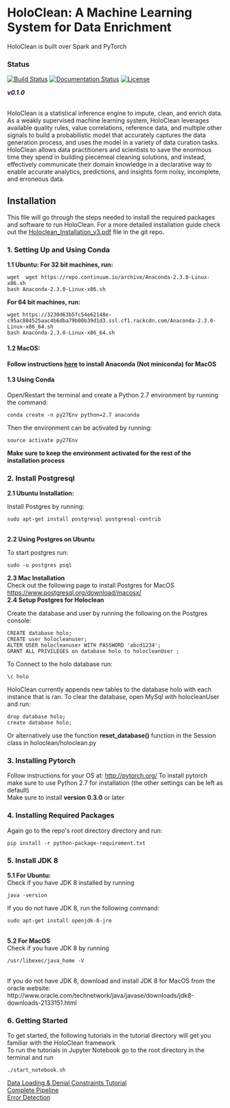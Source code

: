 # HoloClean: A Machine Learning System for Data Enrichment
HoloClean is built over Spark and PyTorch

### Status

[![Build Status](https://travis-ci.org/HoloClean/HoloClean.svg?branch=test)](https://travis-ci.org/HoloClean/HoloClean)
[![Documentation Status](https://readthedocs.org/projects/holoclean/badge/?version=latest)](http://holoclean.readthedocs.io/en/latest/?badge=latest)
[![License](https://img.shields.io/badge/License-Apache%202.0-blue.svg)](https://opensource.org/licenses/Apache-2.0)

**_v0.1.0_**

<p>
<br>
HoloClean is a statistical inference engine to impute, clean, and enrich data. As a weakly supervised machine learning system, HoloClean leverages available quality rules, value correlations, reference data, and multiple other signals to build a probabilistic model that accurately captures the data generation process, and uses the model in a variety of data curation tasks. HoloClean allows data practitioners and scientists to save the enormous time they spend in building piecemeal cleaning solutions, and instead, effectively communicate their domain knowledge in a declarative way to enable accurate analytics, predictions, and insights form noisy, incomplete, and erroneous data.
</p>



## Installation

This file will go through the steps needed to install the required packages and software to run HoloClean. For a more detailed installation guide check out the [Holoclean_Installation_v3.pdf](docs/Holoclean_Installation_v3.pdf) file in the git repo.

### 1. Setting Up and Using Conda 
 <b>1.1 Ubuntu: </b>
 <b>For 32 bit machines, run:</b>
 
 ```
 wget  wget https://repo.continuum.io/archive/Anaconda-2.3.0-Linux-x86.sh
 bash Anaconda-2.3.0-Linux-x86.sh
 ```

<b>For 64 bit machines, run: </b>
```
wget https://3230d63b5fc54e62148e-c95ac804525aac4b6dba79b00b39d1d3.ssl.cf1.rackcdn.com/Anaconda-2.3.0-Linux-x86_64.sh
bash Anaconda-2.3.0-Linux-x86_64.sh
```
<h4>1.2 MacOS: <h4>

Follow instructions [here](https://conda.io/docs/user-guide/install/macos.html) to install Anaconda (Not miniconda) for MacOS

<h4> 1.3 Using Conda </h4>
Open/Restart the terminal and create a Python 2.7 environment by running the command:

	conda create -n py27Env python=2.7 anaconda

Then the environment can be activated by running:

	source activate py27Env
<b> Make sure to keep the environment activated for the rest of the installation process </b>

### 2. Install Postgresql
<b> 2.1 Ubuntu Installation: </b>

Install Postgres by running:
```
sudo apt-get install postgresql postgresql-contrib
```
<br>
<b> 2.2 Using Postgres on Ubuntu </b>

To start postgres run:
```
sudo -u postgres psql
```
<b> 2.3 Mac Installation </b>
<br>
Check out the following page to install Postgres for MacOS
<br>
https://www.postgresql.org/download/macosx/
<br>
<b> 2.4 Setup Postgres for Holoclean </b>

Create the database and user by running the following on the Postgres console:
```
CREATE database holo;
CREATE user holocleanuser;
ALTER USER holocleanuser WITH PASSWORD 'abcd1234';
GRANT ALL PRIVILEGES on database holo to holocleanUser ;
```
To Connect to the holo database run:
```
\c holo
```
HoloClean currently appends new tables to the database holo with each instance that is ran.
To clear the database, open MySql with holocleanUser and run:
```
drop database holo;
create database holo;
```

Or alternatively use the function <b>reset_database()</b> function in the Session class in holoclean/holoclean.py




### 3. Installing Pytorch

Follow instructions for your OS at:
http://pytorch.org/
To install pytorch
<br>
make sure to use Python 2.7 for installation (the other settings can be left as default)
<br>
Make sure to install <b>version 0.3.0</b> or later
<br>

### 4. Installing Required Packages
Again go to the repo's root directory directory and run:
```
pip install -r python-package-requirement.txt
```



### 5. Install JDK 8
<b> 5.1 For Ubuntu: </b>
<br>
Check if you have JDK 8 installed by running
```
java -version
```
If you do not have JDK 8, run the following command: 
```
sudo apt-get install openjdk-8-jre
```
<br>
<b> 5.2 For MacOS </b>
<br>
Check if you have JDK 8 by running

	/usr/libexec/java_home -V

<br>
If you do not have JDK 8, download and install JDK 8 for MacOS from the oracle website: http://www.oracle.com/technetwork/java/javase/downloads/jdk8-downloads-2133151.html

### 6. Getting Started
To get started, the following tutorials in the tutorial directory will get you familiar with the HoloClean framework
<br>
To run the tutorials in Jupyter Notebook go to the root directory in the terminal and run
```
./start_notebook.sh
```
[Data Loading & Denial Constraints Tutorial](tutorial/Tutorial_1.ipynb)
<br>
[Complete Pipeline](tutorial/Tutorial_2.ipynb)
<br>
[Error Detection](tutorial/Tutorial_3.ipynb)
<br>

